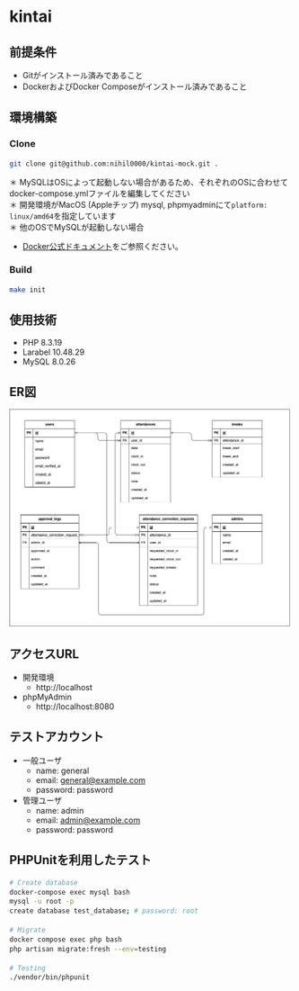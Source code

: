# kintai

## 前提条件
- Gitがインストール済みであること
- DockerおよびDocker Composeがインストール済みであること

## 環境構築

### Clone
```bash
git clone git@github.com:nihil0000/kintai-mock.git .
```

＊ MySQLはOSによって起動しない場合があるため、それぞれのOSに合わせてdocker-compose.ymlファイルを編集してください \
＊ 開発環境がMacOS (Appleチップ) mysql, phpmyadminにて`platform: linux/amd64`を指定しています \
＊ 他のOSでMySQLが起動しない場合
- [Docker公式ドキュメント](https://docs.docker.com/)をご参照ください。

### Build
```bash
make init
```

## 使用技術
- PHP 8.3.19
- Larabel 10.48.29
- MySQL 8.0.26

## ER図
<img src="docs/er-diagram.png" alt="ER図" width="500">

## アクセスURL
- 開発環境
    - http://localhost
- phpMyAdmin
    - http://localhost:8080

## テストアカウント
- 一般ユーザ
   - name: general
   - email: general@example.com
   - password: password
- 管理ユーザ
   - name: admin
   - email: admin@example.com
   - password: password

## PHPUnitを利用したテスト
```bash
# Create database
docker-compose exec mysql bash
mysql -u root -p
create database test_database; # password: root

# Migrate
docker compose exec php bash
php artisan migrate:fresh --env=testing

# Testing
./vendor/bin/phpunit
```
